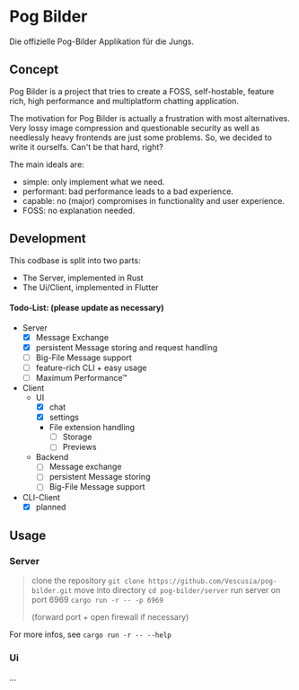 # Pog Bilder
Die offizielle Pog-Bilder Applikation für die Jungs.

## Concept
Pog Bilder is a project that tries to create a FOSS, self-hostable, feature rich, high performance and multiplatform chatting application.

The motivation for Pog Bilder is actually a frustration with most alternatives. 
Very lossy image compression and questionable security as well as needlessly heavy frontends are just some problems.
So, we decided to write it ourselfs. Can't be that hard, right?

The main ideals are:
-	simple: only implement what we need.
-	performant: bad performance leads to a bad experience.
-	capable: no (major) compromises in functionality and user experience.
-	FOSS: no explanation needed.

## Development

This codbase is split into two parts:
-	The Server, implemented in Rust
-	The Ui/Client, implemented in Flutter

#### Todo-List: (please update as necessary)
- Server
	- [x] Message Exchange
	- [x] persistent Message storing and request handling
	- [ ] Big-File Message support
	- [ ] feature-rich CLI + easy usage
	- [ ] Maximum Performance™

- Client
	- UI
		- [x] chat
		- [x] settings
		- File extension handling
			- [ ] Storage
			- [ ] Previews
	- Backend
		- [ ] Message exchange
		- [ ] persistent Message storing 
		- [ ] Big-File Message support

- CLI-Client
	- [x] planned

## Usage
### Server
> clone the repository
> `git clone https://github.com/Vescusia/pog-bilder.git`
>  move into directory
> `cd pog-bilder/server`
>  run server on port 6969
>  `cargo run -r -- -p 6969`
>  
>  (forward port + open firewall if necessary)

For more infos, see
`cargo run -r -- --help`

### Ui
...
